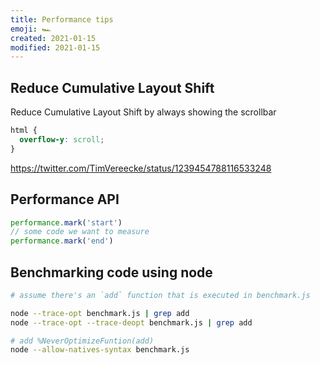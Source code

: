 ```yaml
---
title: Performance tips
emoji: 🏎
created: 2021-01-15
modified: 2021-01-15
---
```


## Reduce Cumulative Layout Shift

Reduce Cumulative Layout Shift by always showing the scrollbar

```css
html {
  overflow-y: scroll;
}
```

https://twitter.com/TimVereecke/status/1239454788116533248

## Performance API

```js
performance.mark('start')
// some code we want to measure
performance.mark('end')
```

## Benchmarking code using node

```sh
# assume there's an `add` function that is executed in benchmark.js

node --trace-opt benchmark.js | grep add
node --trace-opt --trace-deopt benchmark.js | grep add

# add %NeverOptimizeFuntion(add)
node --allow-natives-syntax benchmark.js
```
